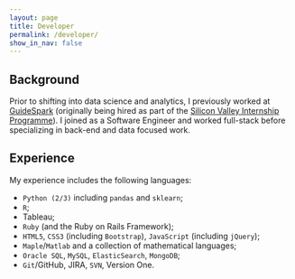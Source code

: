 ```yaml
---
layout: page
title: Developer
permalink: /developer/
show_in_nav: false
---
```


## <i class="fa fa-laptop"></i> Background


Prior to shifting into data science and analytics, I previously worked at [GuideSpark](http://www.guidespark.com) (originally being hired as part of the [Silicon Valley Internship Programme](http://www.siliconvalleyinternship.com/)). I joined as a Software Engineer and worked full-stack before specializing in back-end and data focused work.
         

## <i class="fa fa-laptop"></i> Experience
          
My experience includes the following languages:

* `Python (2/3)` including `pandas` and `sklearn`;
* `R`;
* Tableau;
* `Ruby` (and the Ruby on Rails Framework);
* `HTML5`, `CSS3` (including `Bootstrap`), `JavaScript` (including `jQuery`);
* `Maple`/`Matlab` and a collection of mathematical languages;
* `Oracle SQL`, `MySQL`, `ElasticSearch`, `MongoDB`;
* `Git`/GitHub, JIRA, `SVN`, Version One.

<!-- 
## <i class="fa fa-laptop"></i> Projects

I am currently working on contributing to the open source sympolic computation library SymPy.

I am also working on a small number of sideprojects, including [`pypoly`](https://github.com/Davidjohnwilson/PythonPolys): a small python library for symbolic manipulation of polynomials. -->

<!-- <iframe src="http://githubbadge.appspot.com/davidjohnwilson?s=1" style="border: 0;height: 142px;width: 200px;overflow: hidden;" frameBorder="0"></iframe> -->

<!-- ## <i class="fa fa-laptop"></i> Contact

If you are interested in contacting me regarding development: [<i class="fa fa-envelope"></i> Contact](mailto:developer@davidjw.co.uk?Subject=Development%20Contact%20Enquiry) or download my [<i class="fa fa-file-text"></i> Resume](/files/DJW-CV.pdf).

 -->
